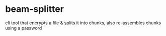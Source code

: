 # beam-splitter
cli tool that encrypts a file &amp; splits it into chunks, also re-assembles chunks using a password
